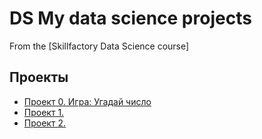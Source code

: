 # DS My data science projects
From the [Skillfactory Data Science course]

## Проекты

* [Проект 0. Игра: Угадай число](https://github.com/Lenape1983/DS.git)
* [Проект 1. ](____)
* [Проект 2. ](____)
